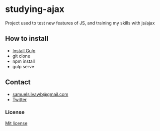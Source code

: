 # studying-ajax

Project used to test new features of JS, and training my skills with js/ajax

## How to install

- [Install Gulp](https://gulpjs.org/getting-started)
- git clone
- npm install
- gulp serve

## Contact

- samuelsilvawb@gmail.com
- [Twitter](https://twitter.com/samuelsilvadev)

### License

[Mit license]()



